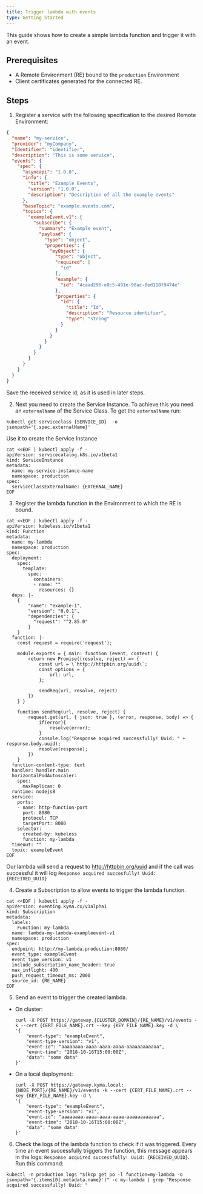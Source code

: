 ```yaml
---
title: Trigger lambda with events
type: Getting Started
---
```


This guide shows how to create a simple lambda function and trigger it with an event.


## Prerequisites

- A Remote Environment (RE) bound to the `production` Environment
- Client certificates generated for the connected RE.


## Steps

1. Register a service with the following specification to the desired Remote Environment:
```json
{
  "name": "my-service",
  "provider": "myCompany",
  "Identifier": "identifier",
  "description": "This is some service",
  "events": {
    "spec": {
      "asyncapi": "1.0.0",
      "info": {
        "title": "Example Events",
        "version": "1.0.0",
        "description": "Description of all the example events"
      },
      "baseTopic": "example.events.com",
      "topics": {
        "exampleEvent.v1": {
          "subscribe": {
            "summary": "Example event",
            "payload": {
              "type": "object",
              "properties": {
                "myObject": {
                  "type": "object",
                  "required": [
                    "id"
                  ],
                  "example": {
                    "id": "4caad296-e0c5-491e-98ac-0ed118f9474e"
                  },
                  "properties": {
                    "id": {
                      "title": "Id",
                      "description": "Resource identifier",
                      "type": "string"
                    }
                  }
                }
              }
            }
          }
        }
      }
    }
  }
}
```
Save the received service id, as it is used in later steps.

2. Next you need to create the Service Instance. To achieve this you need an `externalName` of the Service Class.
To get the `externalName` run:
```
kubectl get serviceclass {SERVICE_ID}  -o jsonpath='{.spec.externalName}'
```

Use it to create the Service Instance
```
cat <<EOF | kubectl apply -f -
apiVersion: servicecatalog.k8s.io/v1beta1
kind: ServiceInstance
metadata:
  name: my-service-instance-name
  namespace: production
spec:
  serviceClassExternalName: {EXTERNAL_NAME}
EOF
```

3. Register the lambda function in the Environment to which the RE is bound.
```
cat <<EOF | kubectl apply -f -
apiVersion: kubeless.io/v1beta1
kind: Function
metadata:
  name: my-lambda
  namespace: production
spec:
  deployment:
    spec:
      template:
        spec:
          containers:
          - name: ""
            resources: {}
  deps: |-
    {
        "name": "example-1",
        "version": "0.0.1",
        "dependencies": {
          "request": "^2.85.0"
        }
    }
  function: |-
    const request = require('request');

    module.exports = { main: function (event, context) {
        return new Promise((resolve, reject) => {
            const url = \`http://httpbin.org/uuid\`;
            const options = {
                url: url,
            };
              
            sendReq(url, resolve, reject)
        })
    } }

    function sendReq(url, resolve, reject) {
        request.get(url, { json: true }, (error, response, body) => {
            if(error){
                resolve(error);
            }
            console.log("Response acquired successfully! Uuid: " + response.body.uuid);
            resolve(response);
        })
    }
  function-content-type: text
  handler: handler.main
  horizontalPodAutoscaler:
    spec:
      maxReplicas: 0
  runtime: nodejs8
  service:
    ports:
    - name: http-function-port
      port: 8080
      protocol: TCP
      targetPort: 8080
    selector:
      created-by: kubeless
      function: my-lambda
  timeout: ""
  topic: exampleEvent
EOF
```
Our lambda will send a request to http://httpbin.org/uuid and if the call was successful it will log `Response acquired succesfully! Uuid: {RECEIVED_UUID}`

4. Create a Subscription to allow events to trigger the lambda function.
```
cat <<EOF | kubectl apply -f -
apiVersion: eventing.kyma.cx/v1alpha1
kind: Subscription
metadata:
  labels:
    Function: my-lambda
  name: lambda-my-lambda-exampleevent-v1
  namespace: production
spec:
  endpoint: http://my-lambda.production:8080/
  event_type: exampleEvent
  event_type_version: v1
  include_subscription_name_header: true
  max_inflight: 400
  push_request_timeout_ms: 2000
  source_id: {RE_NAME}
EOF
```

5. Send an event to trigger the created lambda.
  - On cluster:
    ```
    curl -X POST https://gateway.{CLUSTER_DOMAIN}/{RE_NAME}/v1/events -k --cert {CERT_FILE_NAME}.crt --key {KEY_FILE_NAME}.key -d \
    '{
        "event-type": "exampleEvent",
        "event-type-version": "v1",
        "event-id": "aaaaaaaa-aaaa-aaaa-aaaa-aaaaaaaaaaaa",
        "event-time": "2018-10-16T15:00:00Z",
        "data": "some data"
    }'
    ```
  - On a local deployment:
    ```
    curl -X POST https://gateway.kyma.local:{NODE_PORT}/{RE_NAME}/v1/events -k --cert {CERT_FILE_NAME}.crt --key {KEY_FILE_NAME}.key -d \
    '{
        "event-type": "exampleEvent",
        "event-type-version": "v1",
        "event-id": "aaaaaaaa-aaaa-aaaa-aaaa-aaaaaaaaaaaa",
        "event-time": "2018-10-16T15:00:00Z",
        "data": "some data"
    }'
    ```

6. Check the logs of the lambda function to check if it was triggered. Every time an event successfully triggers the function, this message appears in the logs: `Response acquired successfully! Uuid: {RECEIVED_UUID}`. Run this command:
```
kubectl -n production logs "$(kcp get po -l function=my-lambda -o jsonpath='{.items[0].metadata.name}')" -c my-lambda | grep "Response acquired successfully! Uuid: "
```
